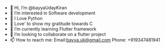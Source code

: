 - 👋 Hi, I’m @bayyaUdayKiran
- 👀 I’m interested in Software development
- 💙 I Love Python
- 🙏 Love' to show my gratitude towards C
- 🌱 I’m currently learning Flutter framework
- 💞️ I’m looking to collaborate on a flutter project
- 📫 How to reach me:
        Email:bayya.uk@gmail.com
        Phone: +919347481941
        

<!---
bayyaUdayKiran/bayyaUdayKiran is a ✨ special ✨ repository because its `README.md` (this file) appears on your GitHub profile.
You can click the Preview link to take a look at your changes.
--->

